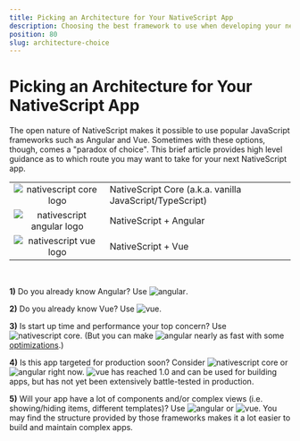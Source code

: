 ```yaml
---
title: Picking an Architecture for Your NativeScript App
description: Choosing the best framework to use when developing your next NativeScript app
position: 80
slug: architecture-choice
---
```


# Picking an Architecture for Your NativeScript App

The open nature of NativeScript makes it possible to use popular JavaScript frameworks such as Angular and Vue. Sometimes with these options, though, comes a "paradox of choice". This brief article provides  high level guidance as to which route you may want to take for your next NativeScript app.

<table>
<tr>
<td align="center"><img style="vertical-align:middle" src="core.png" alt="nativescript core logo" /></td>
<td>NativeScript Core (a.k.a. vanilla JavaScript/TypeScript)</td>
</tr>
<tr>
<td align="center"><img style="vertical-align:middle" src="angular.png" alt="nativescript angular logo" /></td>
<td>NativeScript + Angular</td>
</tr>
<tr>
<td align="center"><img style="vertical-align:middle" src="vue.png" alt="nativescript vue logo" /></td>
<td>NativeScript + Vue</td>
</tr>
</table>

<br />

**1)** Do you already know Angular? Use ![angular](angular-small.png).

**2)** Do you already know Vue? Use ![vue](vue-small.png).

**3)** Is start up time and performance your top concern? Use ![nativescript core](core-small.png). (But you can make ![angular](angular-small.png) nearly as fast with some [optimizations](https://docs.nativescript.org/best-practices/startup-times).)

**4)** Is this app targeted for production soon? Consider ![nativescript core](core-small.png) or ![angular](angular-small.png) right now. ![vue](vue-small.png) has reached 1.0 and can be used for building apps, but has not yet been extensively battle-tested in production.

**5)** Will your app have a lot of components and/or complex views (i.e. showing/hiding items, different templates)? Use ![angular](angular-small.png) or ![vue](vue-small.png). You may find the structure provided by those frameworks makes it a lot easier to build and maintain complex apps.
